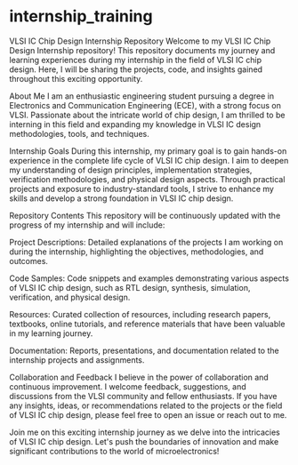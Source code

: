 # internship_training

VLSI IC Chip Design Internship Repository
Welcome to my VLSI IC Chip Design Internship repository! This repository documents my journey and learning experiences during my internship in the field of VLSI IC chip design. Here, I will be sharing the projects, code, and insights gained throughout this exciting opportunity.

About Me
I am an enthusiastic engineering student pursuing a degree in Electronics and Communication Engineering (ECE), with a strong focus on VLSI. Passionate about the intricate world of chip design, I am thrilled to be interning in this field and expanding my knowledge in VLSI IC design methodologies, tools, and techniques.

Internship Goals
During this internship, my primary goal is to gain hands-on experience in the complete life cycle of VLSI IC chip design. I aim to deepen my understanding of design principles, implementation strategies, verification methodologies, and physical design aspects. Through practical projects and exposure to industry-standard tools, I strive to enhance my skills and develop a strong foundation in VLSI IC chip design.

Repository Contents
This repository will be continuously updated with the progress of my internship and will include:

Project Descriptions: Detailed explanations of the projects I am working on during the internship, highlighting the objectives, methodologies, and outcomes.

Code Samples: Code snippets and examples demonstrating various aspects of VLSI IC chip design, such as RTL design, synthesis, simulation, verification, and physical design.

Resources: Curated collection of resources, including research papers, textbooks, online tutorials, and reference materials that have been valuable in my learning journey.

Documentation: Reports, presentations, and documentation related to the internship projects and assignments.

Collaboration and Feedback
I believe in the power of collaboration and continuous improvement. I welcome feedback, suggestions, and discussions from the VLSI community and fellow enthusiasts. If you have any insights, ideas, or recommendations related to the projects or the field of VLSI IC chip design, please feel free to open an issue or reach out to me.

Join me on this exciting internship journey as we delve into the intricacies of VLSI IC chip design. Let's push the boundaries of innovation and make significant contributions to the world of microelectronics!

